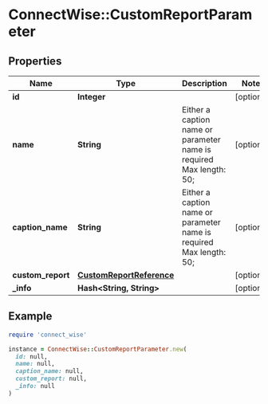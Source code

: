 # ConnectWise::CustomReportParameter

## Properties

| Name | Type | Description | Notes |
| ---- | ---- | ----------- | ----- |
| **id** | **Integer** |  | [optional] |
| **name** | **String** | Either a caption name or parameter name is required Max length: 50; | [optional] |
| **caption_name** | **String** | Either a caption name or parameter name is required Max length: 50; | [optional] |
| **custom_report** | [**CustomReportReference**](CustomReportReference.md) |  | [optional] |
| **_info** | **Hash&lt;String, String&gt;** |  | [optional] |

## Example

```ruby
require 'connect_wise'

instance = ConnectWise::CustomReportParameter.new(
  id: null,
  name: null,
  caption_name: null,
  custom_report: null,
  _info: null
)
```

